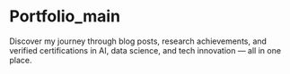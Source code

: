 # Portfolio_main
Discover my journey through blog posts, research achievements, and verified certifications in AI, data science, and tech innovation — all in one place.
